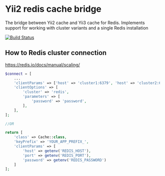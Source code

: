 # Yii2 redis cache bridge

The bridge between Yii2 cache and Yii3 cache for Redis. Implements support for working with cluster variants and a single Redis installation

[![Build Status](https://github.com/cusodede/yii2-redis-cache-bridge/actions/workflows/tests.yml/badge.svg)](https://github.com/cusodede/yii2-redis-cache-bridge/actions)

## How to Redis cluster connection
https://redis.io/docs/manual/scaling/

```php
$connect = [
    ...
    'clientParams' => ['host' => 'cluster1:6379', 'host' => 'cluster2:6379', ...],
    'clientOptions' => [
        'cluster' => 'redis',
        'parameters' => [
            'password' => 'password',
        ],
    ],
];

//OR

return [
    'class' => Cache::class,
    'keyPrefix' => 'YOUR_APP_PREFIX_',
    'clientParams' => [
        'host' => getenv('REDIS_HOST'),
        'port' => getenv('REDIS_PORT'),
        'password' => getenv('REDIS_PASSWORD')
    ]
];
```